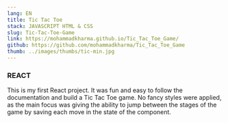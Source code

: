 ```yaml
---
lang: EN
title: Tic Tac Toe
stack: JAVASCRIPT HTML & CSS
slug: Tic-Tac-Toe-Game
link: https://mohammadkharma.github.io/Tic_Tac_Toe_Game/
github: https://github.com/mohammadkharma/Tic_Tac_Toe_Game
thumb: ../images/thumbs/tic-min.jpg
---
```


### REACT

This is my first React project. It was fun and easy to follow the documentation and build a Tic Tac Toe game. No fancy styles were applied, as the main focus was giving the ability to jump between the stages of the game by saving each move in the state of the component.
